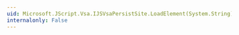 ```yaml
---
uid: Microsoft.JScript.Vsa.IJSVsaPersistSite.LoadElement(System.String)
internalonly: False
---
```

